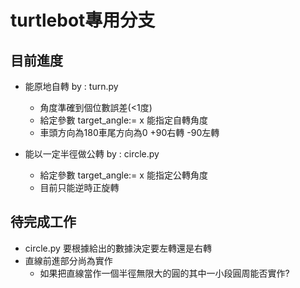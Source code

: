 # turtlebot專用分支

## 目前進度
 - 能原地自轉 by : turn.py
   - 角度準確到個位數誤差(<1度)
   - 給定參數 target_angle:= x 能指定自轉角度
   - 車頭方向為180車尾方向為0 +90右轉 -90左轉
     
 - 能以一定半徑做公轉 by : circle.py 
   - 給定參數 target_angle:= x 能指定公轉角度
   - 目前只能逆時正旋轉

## 待完成工作
 - circle.py 要根據給出的數據決定要左轉還是右轉
 - 直線前進部分尚為實作
   - 如果把直線當作一個半徑無限大的圓的其中一小段圓周能否實作?
